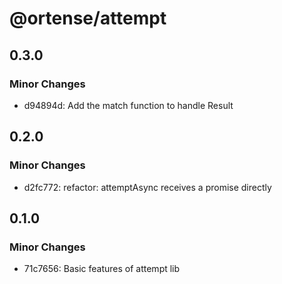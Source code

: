 # @ortense/attempt

## 0.3.0

### Minor Changes

- d94894d: Add the match function to handle Result

## 0.2.0

### Minor Changes

- d2fc772: refactor: attemptAsync receives a promise directly

## 0.1.0

### Minor Changes

- 71c7656: Basic features of attempt lib
